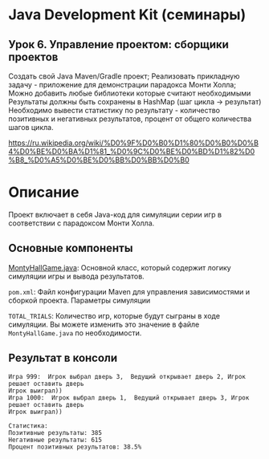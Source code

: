 # Java Development Kit (семинары)
## Урок 6. Управление проектом: сборщики проектов

Создать свой Java Maven/Gradle проект;
Реализовать прикладную задачу - приложение для демонстрации парадокса Монти Холла;
Можно добавить любые библиотеки которые считают необходимыми
Результаты должны быть сохранены в HashMap (шаг цикла -> результат)
Необходимо вывести статистику по результату - количество позитивных и негативных результатов, процент от общего количества шагов цикла.

https://ru.wikipedia.org/wiki/%D0%9F%D0%B0%D1%80%D0%B0%D0%B4%D0%BE%D0%BA%D1%81_%D0%9C%D0%BE%D0%BD%D1%82%D0%B8_%D0%A5%D0%BE%D0%BB%D0%BB%D0%B0

# Описание

Проект включает в себя Java-код для симуляции серии игр в соответствии с парадоксом Монти Холла.

## Основные компоненты
[MontyHallGame.java](https://github.com/ShumAhd/Java-Development-Kit-6/blob/main/src/main/java/com/example/MontyHallGame.java): Основной класс, который содержит логику симуляции игры и вывода результатов.

`pom.xml`: Файл конфигурации Maven для управления зависимостями и сборкой проекта.
Параметры симуляции

`TOTAL_TRIALS`: Количество игр, которые будут сыграны в ходе симуляции. Вы можете изменить это значение в файле `MontyHallGame.java` по необходимости.

## Результат в консоли

```agsl
Игра 999:  Игрок выбрал дверь 3,  Ведущий открывает дверь 2, Игрок решает оставить дверь 
Игрок выиграл))
Игра 1000:  Игрок выбрал дверь 1,  Ведущий открывает дверь 3, Игрок решает оставить дверь 
Игрок выиграл))

Статистика:
Позитивные результаты: 385
Негативные результаты: 615
Процент позитивных результатов: 38.5%
```